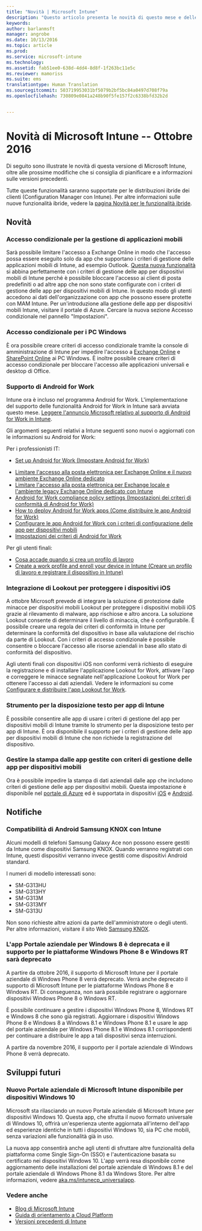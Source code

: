 ```yaml
---
title: "Novità | Microsoft Intune"
description: "Questo articolo presenta le novità di questo mese e delle versioni precedenti di Microsoft Intune"
keywords: 
author: barlanmsft
manager: angrobe
ms.date: 10/13/2016
ms.topic: article
ms.prod: 
ms.service: microsoft-intune
ms.technology: 
ms.assetid: fab51ee0-638d-4dd4-8d8f-1f263bc11e5c
ms.reviewer: mamoriss
ms.suite: ems
translationtype: Human Translation
ms.sourcegitcommit: 503719953031bf5079b2bf5bc84a0497d708f79a
ms.openlocfilehash: 730809e0841a248b90f5fe157f2c6338bfd32b2d


---
```

# Novità di Microsoft Intune -- Ottobre 2016
Di seguito sono illustrate le novità di questa versione di Microsoft Intune, oltre alle prossime modifiche che si consiglia di pianificare e a informazioni sulle versioni precedenti.

Tutte queste funzionalità saranno supportate per le distribuzioni ibride dei clienti (Configuration Manager con Intune). Per altre informazioni sulle nuove funzionalità ibride, vedere la [pagina Novità per le funzionalità ibride](https://technet.microsoft.com/library/mt718155.aspx).
<!---@Barry, the above blurb stays in each version, but make sure Tyler signs off each time. Also, remember to set the ms.date in the metadata to the sprint release. --->

## Novità

### Accesso condizionale per la gestione di applicazioni mobili
Sarà possibile limitare l'accesso a Exchange Online in modo che l'accesso possa essere eseguito solo da app che supportano i criteri di gestione delle applicazioni mobili di Intune, ad esempio Outlook. [Questa nuova funzionalità](/intune/deploy-use/allow-policy-managed-apps-access-to-o365) si abbina perfettamente con i criteri di gestione delle app per dispositivi mobili di Intune perché è possibile bloccare l'accesso ai client di posta predefiniti o ad altre app che non sono state configurate con i criteri di gestione delle app per dispositivi mobili di Intune. In questo modo gli utenti accedono ai dati dell'organizzazione con app che possono essere protette con MAM Intune. Per un'introduzione alla gestione delle app per dispositivi mobili Intune, visitare il portale di Azure. Cercare la nuova sezione Accesso condizionale nel pannello "Impostazioni".

### Accesso condizionale per i PC Windows
È ora possibile creare criteri di accesso condizionale tramite la console di amministrazione di Intune per impedire l'accesso a [Exchange Online](/intune/deploy-use/restrict-access-to-exchange-online-with-microsoft-intune) e [SharePoint Online](/intune/deploy-use/restrict-access-to-sharepoint-online-with-microsoft-intune) ai PC Windows. È inoltre possibile creare criteri di accesso condizionale per bloccare l'accesso alle applicazioni universali e desktop di Office.

### Supporto di Android for Work
Intune ora è incluso nel programma Android for Work. L'implementazione del supporto delle funzionalità Android for Work in Intune sarà avviata questo mese.
[Leggere l'annuncio Microsoft relativo al supporto di Android for Work in Intune](https://blogs.technet.microsoft.com/enterprisemobility/2016/09/12/microsoft-intune-support-for-android-for-work/).

Gli argomenti seguenti relativi a Intune seguenti sono nuovi o aggiornati con le informazioni su Android for Work:

Per i professionisti IT:
- [Set up Android for Work (Impostare Android for Work)](/intune/deploy-use/set-up-android-for-work)
<!--- [Nathan Bigman's resource access topics]()-->
- [Limitare l'accesso alla posta elettronica per Exchange Online e il nuovo ambiente Exchange Online dedicato](/intune/deploy-use/restrict-access-to-exchange-online-with-microsoft-intune)
- [Limitare l'accesso alla posta elettronica per Exchange locale e l'ambiente legacy Exchange Online dedicato con Intune](/intune/deploy-use/restrict-access-to-exchange-onpremises-with-microsoft-intune)
- [Android for Work compliance policy settings (Impostazioni dei criteri di conformità di Android for Work)](/intune/deploy-use/afw-compliance-policy-settings-in-microsoft-intune)
- [How to deploy Android for Work apps (Come distribuire le app Android for Work)](/intune/deploy-use/android-for-work-apps)
- [Configurare le app Android for Work con i criteri di configurazione delle app per dispositivi mobili](/intune/deploy-use/afw-app-configuration-policy)
- [Impostazioni dei criteri di Android for Work](/intune/deploy-use/android-for-work-policy-settings-in-microsoft-intune)

Per gli utenti finali:
- [Cosa accade quando si crea un profilo di lavoro](/intune/enduser/what-happens-when-you-create-a-work-profile-android)
- [Create a work profile and enroll your device in Intune (Creare un profilo di lavoro e registrare il dispositivo in Intune)](/intune/enduser/create-a-work-profile-and-enroll-your-device-in-intune-android)

### Integrazione di Lookout per proteggere i dispositivi iOS
A ottobre Microsoft prevede di integrare la soluzione di protezione dalle minacce per dispositivi mobili Lookout per proteggere i dispositivi mobili iOS grazie al rilevamento di malware, app rischiose e altro ancora. La soluzione Lookout consente di determinare il livello di minaccia, che è configurabile. È possibile creare una regola dei criteri di conformità in Intune per determinare la conformità del dispositivo in base alla valutazione del rischio da parte di Lookout. Con i criteri di accesso condizionale è possibile consentire o bloccare l'accesso alle risorse aziendali in base allo stato di conformità del dispositivo.

Agli utenti finali con dispositivi iOS non conformi verrà richiesto di eseguire la registrazione e di installare l'applicazione Lookout for Work, attivare l'app e correggere le minacce segnalate nell'applicazione Lookout for Work per ottenere l'accesso ai dati aziendali. Vedere le informazioni su come [Configurare e distribuire l'app Lookout for Work](/intune/deploy-use/configure-and-deploy-lookout-for-work-apps).
<!--TFS 1319493-->

<!--### New Microsoft Intune Company Portal available for Windows 10 devices
Microsoft is releasing a new [Microsoft Intune Company Portal for Windows 10 devices](https://go.microsoft.com/fwlink/?linkid=830663). This app, which leverages the new Windows 10 Universal format, will provide the user with an updated user experience within the app and identical experiences across all Windows 10 devices, PC and Mobile alike, while still enabling all the same functionality that they are using today.

The new app will also allow users to leverage additional platform features like single sign-on (SSO) and certificate-based authentication on Windows 10 devices. The app will be made available as an upgrade to the existing Windows 8.1 Company Portal and Windows Phone 8.1 Company Portal installs from the Windows Store.-->

### Strumento per la disposizione testo per app di Intune
È possibile consentire alle app di usare i criteri di gestione del app per dispositivi mobili di Intune tramite lo strumento per la disposizione testo per app di Intune. È ora disponibile il supporto per i criteri di gestione delle app per dispositivi mobili di Intune che non richiede la registrazione del dispositivo.

### Gestire la stampa dalle app gestite con criteri di gestione delle app per dispositivi mobili
Ora è possibile impedire la stampa di dati aziendali dalle app che includono criteri di gestione delle app per dispositivi mobili. Questa impostazione è disponibile nel [portale di Azure](/Intune/deploy-use/create-and-deploy-mobile-app-management-policies-with-microsoft-intune) ed è supportata in dispositivi [iOS](/Intune/deploy-use/ios-mam-policy-settings) e [Android](/Intune/deploy-use/android-mam-policy-settings).
<!--TFS 1014328-->

## Notifiche

### Compatibilità di Android Samsung KNOX con Intune
Alcuni modelli di telefoni Samsung Galaxy Ace non possono essere gestiti da Intune come dispositivi Samsung KNOX. Quando verranno registrati con Intune, questi dispositivi verranno invece gestiti come dispositivi Android standard.

I numeri di modello interessati sono:

* SM-G313HU
* SM-G313HY
* SM-G313M
* SM-G313MY
* SM-G313U

Non sono richieste altre azioni da parte dell'amministratore o degli utenti. Per altre informazioni, visitare il sito Web [Samsung KNOX](https://www.samsungknox.com).

### L'app Portale aziendale per Windows 8 è deprecata e il supporto per le piattaforme Windows Phone 8 e Windows RT sarà deprecato
A partire da ottobre 2016, il supporto di Microsoft Intune per il portale aziendale di Windows Phone 8 verrà deprecato. Verrà anche deprecato il supporto di Microsoft Intune per le piattaforme Windows Phone 8 e Windows RT. Di conseguenza, non sarà possibile registrare o aggiornare dispositivi Windows Phone 8 o Windows RT.

È possibile continuare a gestire i dispositivi Windows Phone 8, Windows RT e Windows 8 che sono già registrati. Aggiornare i dispositivi Windows Phone 8 e Windows 8 a Windows 8.1 e Windows Phone 8.1 e usare le app del portale aziendale per Windows Phone 8.1 e Windows 8.1 corrispondenti per continuare a distribuire le app a tali dispositivi senza interruzioni.

A partire da novembre 2016, il supporto per il portale aziendale di Windows Phone 8 verrà deprecato.
<!--TFS 1255391-->

## Sviluppi futuri

### Nuovo Portale aziendale di Microsoft Intune disponibile per dispositivi Windows 10
Microsoft sta rilasciando un nuovo Portale aziendale di Microsoft Intune per dispositivi Windows 10. Questa app, che sfrutta il nuovo formato universale di Windows 10, offrirà un'esperienza utente aggiornata all'interno dell'app ed esperienze identiche in tutti i dispositivi Windows 10, sia PC che mobili, senza variazioni alle funzionalità già in uso.

La nuova app consentirà anche agli utenti di sfruttare altre funzionalità della piattaforma come Single Sign-On (SSO) e l'autenticazione basata su certificato nei dispositivi Windows 10. L'app verrà resa disponibile come aggiornamento delle installazioni del portale aziendale di Windows 8.1 e del portale aziendale di Windows Phone 8.1 da Windows Store. Per altre informazioni, vedere [aka.ms/intunecp_universalapp](http://aka.ms/intunecp_universalapp).
<!--TFS 1016502-->

### Vedere anche
* [Blog di Microsoft Intune](http://go.microsoft.com/fwlink/?LinkID=273882)
* [Guida di orientamento a Cloud Platform](http://www.microsoft.com/en-us/server-cloud/roadmap/Indevelopment.aspx?TabIndex=0&dropValue=Intune)
* [Versioni precedenti di Intune](previous-intune-releases.md)



<!--HONumber=Oct16_HO3-->


